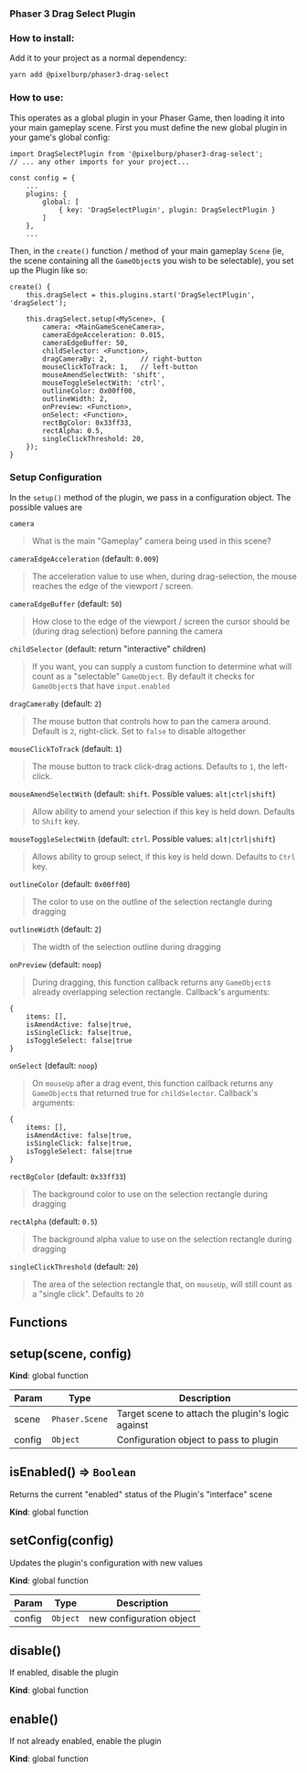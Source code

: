 ### Phaser 3 Drag Select Plugin

### How to install:

Add it to your project as a normal dependency:

```
yarn add @pixelburp/phaser3-drag-select
```

### How to use:

This operates as a global plugin in your Phaser Game, then loading it into your main gameplay scene. First you must define the new global plugin in your game's global config:

```
import DragSelectPlugin from '@pixelburp/phaser3-drag-select';
// ... any other imports for your project...

const config = {
    ...
    plugins: {
        global: [
            { key: 'DragSelectPlugin', plugin: DragSelectPlugin }
        ]
    },
    ...
```

Then, in the `create()` function / method of your main gameplay `Scene` (ie, the scene containing all the `GameObject`s you wish to be selectable), you set up the Plugin like so:

```
create() {
    this.dragSelect = this.plugins.start('DragSelectPlugin', 'dragSelect');

    this.dragSelect.setup(<MyScene>, {
        camera: <MainGameSceneCamera>,
        cameraEdgeAcceleration: 0.015,
        cameraEdgeBuffer: 50,
        childSelector: <Function>,
        dragCameraBy: 2,        // right-button
        mouseClickToTrack: 1,   // left-button
        mouseAmendSelectWith: 'shift',
        mouseToggleSelectWith: 'ctrl',
        outlineColor: 0x00ff00,
        outlineWidth: 2,
        onPreview: <Function>,
        onSelect: <Function>,
        rectBgColor: 0x33ff33,
        rectAlpha: 0.5,
        singleClickThreshold: 20,
    });
}

```

### Setup Configuration

In the `setup()` method of the plugin, we pass in a configuration object. The possible values are

`camera`

> What is the main "Gameplay" camera being used in this scene?

`cameraEdgeAcceleration` (default: `0.009`)

> The acceleration value to use when, during drag-selection, the mouse reaches the edge of the viewport / screen.

`cameraEdgeBuffer` (default: `50`)

> How close to the edge of the viewport / screen the cursor should be (during drag selection) before panning the camera

`childSelector` (default: return "interactive" children)

> If you want, you can supply a custom function to determine what will count as a "selectable" `GameObject`. By default it checks for `GameObject`s that have `input.enabled`

`dragCameraBy` (default: `2`)

> The mouse button that controls how to pan the camera around. Default is `2`, right-click. Set to `false` to disable altogether

`mouseClickToTrack` (default: `1`)

> The mouse button to track click-drag actions. Defaults to `1`, the left-click.

`mouseAmendSelectWith` (default: `shift`. Possible values: `alt|ctrl|shift`)

> Allow ability to amend your selection if this key is held down. Defaults to `Shift` key.

`mouseToggleSelectWith` (default: `ctrl`. Possible values: `alt|ctrl|shift`)

> Allows ability to group select, if this key is held down. Defaults to `Ctrl` key.

`outlineColor` (default: `0x00ff00`)

> The color to use on the outline of the selection rectangle during dragging

`outlineWidth` (default: `2`)

> The width of the selection outline during dragging

`onPreview` (default: `noop`)

> During dragging, this function callback returns any `GameObject`s already overlapping selection rectangle. Callback's arguments:

```
{
    items: [],
    isAmendActive: false|true,
    isSingleClick: false|true,
    isToggleSelect: false|true
}
```

`onSelect` (default: `noop`)

> On `mouseUp` after a drag event, this function callback returns any `GameObject`s that returned true for `childSelector`. Callback's arguments:

```
{
    items: [],
    isAmendActive: false|true,
    isSingleClick: false|true,
    isToggleSelect: false|true
}
```

`rectBgColor` (default: `0x33ff33`)

> The background color to use on the selection rectangle during dragging

`rectAlpha` (default: `0.5`)

> The background alpha value to use on the selection rectangle during dragging

`singleClickThreshold` (default: `20`)

> The area of the selection rectangle that, on `mouseUp`, will still count as a "single click". Defaults to `20`

## Functions

## setup(scene, config)

**Kind**: global function

| Param  | Type                      | Description                                       |
| ------ | ------------------------- | ------------------------------------------------- |
| scene  | <code>Phaser.Scene</code> | Target scene to attach the plugin's logic against |
| config | <code>Object</code>       | Configuration object to pass to plugin            |

<a name="isEnabled"></a>

## isEnabled() ⇒ <code>Boolean</code>

Returns the current "enabled" status of the Plugin's "interface" scene

**Kind**: global function  
<a name="setConfig"></a>

## setConfig(config)

Updates the plugin's configuration with new values

**Kind**: global function

| Param  | Type                | Description              |
| ------ | ------------------- | ------------------------ |
| config | <code>Object</code> | new configuration object |

<a name="disable"></a>

## disable()

If enabled, disable the plugin

**Kind**: global function  
<a name="enable"></a>

## enable()

If not already enabled, enable the plugin

**Kind**: global function

